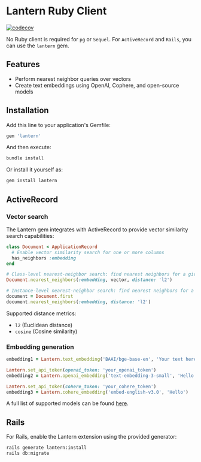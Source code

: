 # Lantern Ruby Client

[![codecov](https://codecov.io/gh/lanterndata/lantern-ruby/branch/main/graph/badge.svg)](https://codecov.io/gh/lanterndata/lantern-ruby)

No Ruby client is required for `pg` or `Sequel`. For `ActiveRecord` and `Rails`, you can use the `lantern` gem.

## Features

- Perform nearest neighbor queries over vectors
- Create text embeddings using OpenAI, Cophere, and open-source models

## Installation

Add this line to your application's Gemfile:

```ruby
gem 'lantern'
```

And then execute:

```bash
bundle install
```

Or install it yourself as:

```bash
gem install lantern
```

## ActiveRecord

### Vector search

The Lantern gem integrates with ActiveRecord to provide vector similarity search capabilities:

```ruby
class Document < ApplicationRecord
  # Enable vector similarity search for one or more columns
  has_neighbors :embedding
end

# Class-level nearest-neighbor search: find nearest neighbors for a given vector
Document.nearest_neighbors(:embedding, vector, distance: 'l2')

# Instance-level nearest-neighbor search: find nearest neighbors for a given instance
document = Document.first
document.nearest_neighbors(:embedding, distance: 'l2')
```

Supported distance metrics:

- `l2` (Euclidean distance)
- `cosine` (Cosine similarity)

### Embedding generation

```ruby
embedding1 = Lantern.text_embedding('BAAI/bge-base-en', 'Your text here')

Lantern.set_api_token(openai_token: 'your_openai_token')
embedding2 = Lantern.openai_embedding('text-embedding-3-small', 'Hello')

Lantern.set_api_token(cohere_token: 'your_cohere_token')
embedding3 = Lantern.cohere_embedding('embed-english-v3.0', 'Hello')
```

A full list of supported models can be found [here](lantern.dev/docs/develop/generate).

## Rails

For Rails, enable the Lantern extension using the provided generator:

```bash
rails generate lantern:install
rails db:migrate
```
